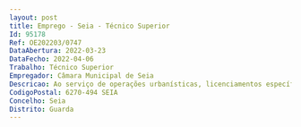 ```yaml
--- 
layout: post
title: Emprego - Seia - Técnico Superior
Id: 95178
Ref: OE202203/0747
DataAbertura: 2022-03-23
DataFecho: 2022-04-06
Trabalho: Técnico Superior
Empregador: Câmara Municipal de Seia
Descricao: Ao serviço de operações urbanísticas, licenciamentos específicos e taxas, compete Promover as consultas dos processos a entidades externas, por ofício ou através do sistema informático Proceder ao registo de todos os requerimentos relativos a processos de obras de construção civil e loteamentos particulares, pedidos de viabilidade, de vistoria, reclamações, exposições, pedidos de ocupação de via pública para efeitos de obras e outros, de abrigos fixos móveis e pedidos de utilização para fins específicos Organizar controlar a instrução de todos os processos de obras de construção civil, loteamentos e obras de urbanização particulares, viabilidade, vistorias, pedidos de alvarás de licença e outros Fixar as condições de execução das obras de urbanização e o prazo para a sua conclusão Proceder à receção das obras de urbanização Proceder ao atendimento público, prestar todas as informações e esclarecimentos relacionados com a atividade da divisão, ou encaminhar para atendimento técnico especializado Preparar todos os processos para que possam ser emitidos interna e externamente os pareceres técnicos necessários Informar de todos os processos que careçam de Despacho ou Deliberação Dar cumprimento e seguimento a todos os atos administrativos (ofícios, notificações, vistorias, certidões, alvarás de licença e outros) Elaborar estatísticas relacionadas com a atividade da Divisão e fornece las aos organismos oficiais quando tal estiver legalmente estabelecido Elaborar processos de concessão de alvarás de utilização Dar seguimento às deliberações da câmara municipal relativas à atividade da divisão Apreciar instruir pedidos de certidões para divisão e constituição de compropriedade de prédios urbanos e de verificação das condições legais da propriedade horizontal Calcular as taxas devidas pela emissão de  alvará de licença ou autorização de loteamento e de obras de urbanização, alvará de trabalhos de remodelação de terrenos, alvará de licença ou autorização para obras de edificação, casos especiais, licença de utilização e de alteração do uso, licenças de utilização ou suas alterações previstas em legislação específica, alvará de licença parcial, prorrogações, licença especial relativa a obras inacabadas, informação prévia, vistorias, operações de destaque, assuntos administrativos Proceder ao licenciamento de loteamentos urbanos Proceder ao licenciamento industrial – indústrias tipo 4 (inclui lagares de azeite) Proceder ao licenciamento de recursos geológicos (massas minerais, pedreiras e aterros) Proceder ao licenciamento de instalações e armazenamento de produtos de petróleo e posto abastecimento de combustíveis Proceder ao licenciamento comercial   estabelecimentos produtos alimentares (comércio por grosso especializados e não especializados), clínicas veterinárias) Proceder à receção de declarações prévias referentes ao licenciamento de estabelecimentos de restauração e bebidas, comércio e prestação de serviços, que envolvem riscos para a saúde, e armazéns de produtos alimentares (por grosso e retalho), integrados na legislação em vigor Proceder ao licenciamento de elevadores e ascensores, parques de diversão e do ruído Proceder ao licenciamento de empreendimentos turísticos – estabelecimentos hoteleiros (hotéis, apartamentos, pensões, estalagens, motéis e pousadas) meios complementares de alojamento turístico (aldeamentos turísticos, apartamentos turísticos e moradias turísticas), parques de campismo públicos e privados, conjuntos turísticos Proceder ao licenciamento de turismo espaço rural (turismo de habitação, rural, agroturismo, casas de campo, hotéis rurais e parque de campismo rurais) Proceder ao licenciamento de turismo da natureza   (casas de abrigo, centros de acolhimento e casas de retiro) – atividades de animação ambiental (animação, interpretação ambiental e desporto da natureza) Proceder ao licenciamento de alojamentos particulares (quartos particulares, casas de hospedes e hospedarias) Liquidar impostos, taxas e licenças e demais rendimentos do município Conferir mapas de cobrança das taxas de mercados e feiras e passar as respetivas guias de receita Conferir e passar guias de receitas de taxas diversas Passar guias de cobrança de rendas de propriedades e outros créditos municipais Zelar pelo cumprimento das posturas e regulamentos respeitantes a cobrança de impostos e rendimentos municipais Expedir avisos e editais para pagamento de licenças, taxas e outros rendimentos, não especialmente cometidos a outros serviços Orientar o trabalho do aferidor, conferindo os talões de cobrança e passar as respetivas guias de receita Assegurar o licenciamento de velocípedes e outros veículos Emitir licenças de condução de ciclomotores, de exercício de caça, de ocupação de via pública, publicidade, e liquidação das respetivas taxas Organizar os processos de venda de terrenos para sepulturas perpétuas e jazigos, mantendo atualizado o respetivo registo Assegurar o licenciamento da atividade de transportes em táxi Assegurar o licenciamento do exercício das seguintes atividades  guarda noturno  venda ambulante de lotarias  arrumador de automóveis  realização de acampamentos ocasionais  exploração de máquinas automáticas, mecânicas, elétricas e eletrónicas de diversão  realização de espetáculos desportivos e de divertimentos públicos nas vias, jardins e demais lugares públicos ao ar livre  venda de bilhetes para espetáculos ou divertimentos públicos em agências ou postos de venda  realização de fogueiras e queimadas  realização de leilões e outras, bem como a liquidação das respetivas taxas Proceder à organização dos processos do cartão jovem e cartão sénior, e emitir a renovação dos respetivos cartões Proceder à organização de processos para emissão e renovação dos cartões de feirante e vendedor ambulante, e cobranças das taxas de ocupação do recinto da feira Executar as demais funções que lhe forem cometidas por despacho do presidente da câmara, ou vereador com competência delegada ou subdelegada.
CodigoPostal: 6270-494 SEIA
Concelho: Seia
Distrito: Guarda
--- 
```

